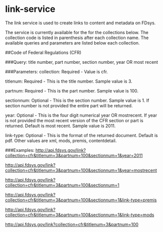 # link-service
The link service is used to create links to content and metadata on FDsys.

The service is currently available for the for the collections below. The collection code is listed in parenthesis after each collection name. The available queries and parameters are listed below each collection.

##Code of Federal Regulations (CFR)

###Query: 
title number, part number, section number, year OR most recent

###Parameters:
collection: Required - Value is cfr. 

titlenum: Required - This is the title number. Sample value is 3. 

partnum: Required - This is the part number. Sample value is 100. 

sectionnum: Optional - This is the section number. Sample value is 1. If section number is not provided the entire part will be returned. 

year: Optional - This is the four digit numerical year OR mostrecent. If year is not provided the most recent version of the CFR section or part is returned. Default is most recent. Sample value is 2011. 

link-type: Optional - This is the format of the returned document. Default is pdf. Other values are xml, mods, premis, contentdetail. 

###Examples:
http://api.fdsys.gov/link?collection=cfr&titlenum=3&partnum=100&sectionnum=1&year=2011

http://api.fdsys.gov/link?collection=cfr&titlenum=3&partnum=100&sectionnum=1&year=mostrecent

http://api.fdsys.gov/link?collection=cfr&titlenum=3&partnum=100&sectionnum=1

http://api.fdsys.gov/link?collection=cfr&titlenum=3&partnum=100&sectionnum=1&link-type=premis

http://api.fdsys.gov/link?collection=cfr&titlenum=3&partnum=100&sectionnum=1&link-type=mods

http://api.fdsys.gov/link?collection=cfr&titlenum=3&partnum=100 
